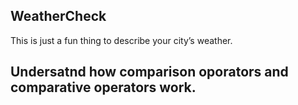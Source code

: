 ## WeatherCheck
This is just a fun thing to describe your city’s weather.

## Undersatnd how comparison oporators and comparative operators work.
